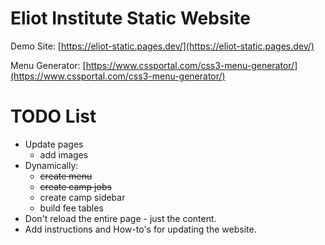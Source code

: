# Eliot Institute Static Website

Demo Site: [https://eliot-static.pages.dev/](https://eliot-static.pages.dev/)

Menu Generator: [https://www.cssportal.com/css3-menu-generator/](https://www.cssportal.com/css3-menu-generator/)

# TODO List

- Update pages
  - add images
- Dynamically:
  - ~~create menu~~
  - ~~create camp jobs~~
  - create camp sidebar
  - build fee tables
- Don't reload the entire page - just the content.
- Add instructions and How-to's for updating the website.